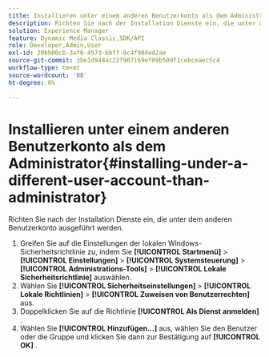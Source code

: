 ```yaml
---
title: Installieren unter einem anderen Benutzerkonto als dem Administrator
description: Richten Sie nach der Installation Dienste ein, die unter dem anderen Benutzerkonto ausgeführt werden.
solution: Experience Manager
feature: Dynamic Media Classic,SDK/API
role: Developer,Admin,User
exl-id: 20bb00cb-3af6-4573-bbff-8c4f984ed2ae
source-git-commit: 3be1d948ac22f907169ef09b509f1cebceaec5c4
workflow-type: tm+mt
source-wordcount: '88'
ht-degree: 0%

---
```


# Installieren unter einem anderen Benutzerkonto als dem Administrator{#installing-under-a-different-user-account-than-administrator}

Richten Sie nach der Installation Dienste ein, die unter dem anderen Benutzerkonto ausgeführt werden.

1. Greifen Sie auf die Einstellungen der lokalen Windows-Sicherheitsrichtlinie zu, indem Sie **[!UICONTROL Startmenü]** > **[!UICONTROL Einstellungen]** > **[!UICONTROL Systemsteuerung]** > **[!UICONTROL Administrations-Tools]** > **[!UICONTROL Lokale Sicherheitsrichtlinie]** auswählen.
1. Wählen Sie **[!UICONTROL Sicherheitseinstellungen]** > **[!UICONTROL Lokale Richtlinien]** > **[!UICONTROL Zuweisen von Benutzerrechten]** aus.
1. Doppelklicken Sie auf die Richtlinie **[!UICONTROL Als Dienst anmelden]** .
1. Wählen Sie **[!UICONTROL Hinzufügen...]** aus, wählen Sie den Benutzer oder die Gruppe und klicken Sie dann zur Bestätigung auf **[!UICONTROL OK]** .
